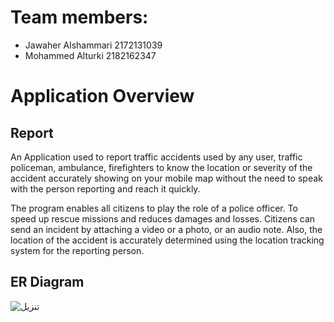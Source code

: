 # Team members:

- Jawaher Alshammari 2172131039
- Mohammed Alturki 2182162347
          

# Application Overview
## Report

An Application used to report traffic accidents used by any user, traffic policeman, ambulance, firefighters to know the location or severity of the accident accurately showing on your mobile map without the need to speak with the person reporting and reach it quickly.

The program enables all citizens to play the role of a police officer. To speed up rescue missions and reduces damages and losses. Citizens can send an incident by attaching a video or a photo, or an audio note. Also, the location of the accident is accurately determined using the location tracking system for the reporting person.


## ER Diagram

![تنزيل](https://user-images.githubusercontent.com/81953844/121217365-7215b780-c88a-11eb-9fcf-397f975f7986.png)




